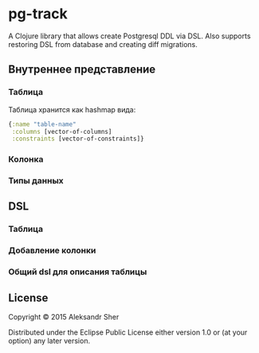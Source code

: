 # pg-track

A Clojure library that allows create Postgresql DDL via DSL.
Also supports restoring DSL from database and creating diff migrations.

## Внутреннее представление

### Таблица

Таблица хранится как hashmap вида:

```clojure
{:name "table-name"
 :columns [vector-of-columns]
 :constraints [vector-of-constraints]}
```

### Колонка

### Типы данных

## DSL

### Таблица

### Добавление колонки

### Общий dsl для описания таблицы

## License

Copyright © 2015 Aleksandr Sher

Distributed under the Eclipse Public License either version 1.0 or (at
your option) any later version.
